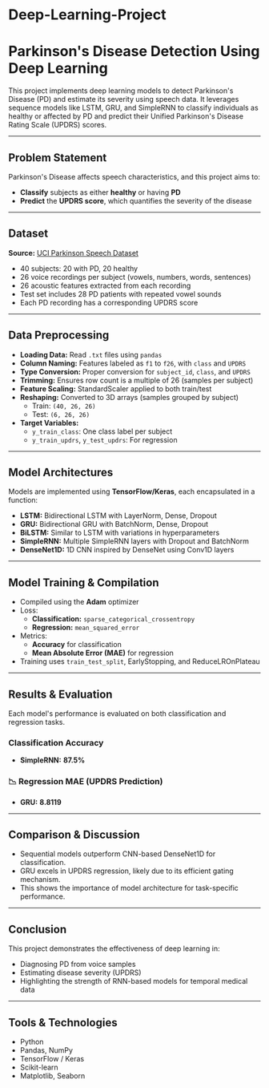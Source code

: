 # Deep-Learning-Project

# Parkinson's Disease Detection Using Deep Learning

This project implements deep learning models to detect Parkinson's Disease (PD) and estimate its severity using speech data. It leverages sequence models like LSTM, GRU, and SimpleRNN to classify individuals as healthy or affected by PD and predict their Unified Parkinson's Disease Rating Scale (UPDRS) scores.

---

##  Problem Statement

Parkinson's Disease affects speech characteristics, and this project aims to:
- **Classify** subjects as either **healthy** or having **PD**
- **Predict** the **UPDRS score**, which quantifies the severity of the disease

---

##  Dataset

**Source:** [UCI Parkinson Speech Dataset](https://archive.ics.uci.edu/dataset/301/parkinson+speech+dataset+with+multiple+types+of+Audio+recordings)

- 40 subjects: 20 with PD, 20 healthy
- 26 voice recordings per subject (vowels, numbers, words, sentences)
- 26 acoustic features extracted from each recording
- Test set includes 28 PD patients with repeated vowel sounds
- Each PD recording has a corresponding UPDRS score

---

##  Data Preprocessing

- **Loading Data:** Read `.txt` files using `pandas`
- **Column Naming:** Features labeled as `f1` to `f26`, with `class` and `UPDRS`
- **Type Conversion:** Proper conversion for `subject_id`, `class`, and `UPDRS`
- **Trimming:** Ensures row count is a multiple of 26 (samples per subject)
- **Feature Scaling:** StandardScaler applied to both train/test
- **Reshaping:** Converted to 3D arrays (samples grouped by subject)
  - Train: `(40, 26, 26)`
  - Test: `(6, 26, 26)`
- **Target Variables:**
  - `y_train_class`: One class label per subject
  - `y_train_updrs`, `y_test_updrs`: For regression

---

##  Model Architectures

Models are implemented using **TensorFlow/Keras**, each encapsulated in a function:
- **LSTM:** Bidirectional LSTM with LayerNorm, Dense, Dropout
- **GRU:** Bidirectional GRU with BatchNorm, Dense, Dropout
- **BiLSTM:** Similar to LSTM with variations in hyperparameters
- **SimpleRNN:** Multiple SimpleRNN layers with Dropout and BatchNorm
- **DenseNet1D:** 1D CNN inspired by DenseNet using Conv1D layers

---

##  Model Training & Compilation

- Compiled using the **Adam** optimizer
- Loss:
  - **Classification:** `sparse_categorical_crossentropy`
  - **Regression:** `mean_squared_error`
- Metrics:
  - **Accuracy** for classification
  - **Mean Absolute Error (MAE)** for regression
- Training uses `train_test_split`, EarlyStopping, and ReduceLROnPlateau

---

##  Results & Evaluation

Each model's performance is evaluated on both classification and regression tasks.

###  Classification Accuracy
- **SimpleRNN:**  **87.5%**

### 📉 Regression MAE (UPDRS Prediction)
- **GRU:**  **8.8119**

---

##  Comparison & Discussion

- Sequential models outperform CNN-based DenseNet1D for classification.
- GRU excels in UPDRS regression, likely due to its efficient gating mechanism.
- This shows the importance of model architecture for task-specific performance.

---

##  Conclusion

This project demonstrates the effectiveness of deep learning in:
- Diagnosing PD from voice samples
- Estimating disease severity (UPDRS)
- Highlighting the strength of RNN-based models for temporal medical data

---

##  Tools & Technologies

- Python
- Pandas, NumPy
- TensorFlow / Keras
- Scikit-learn
- Matplotlib, Seaborn


